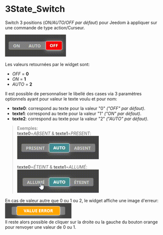 # 3State_Switch

Switch 3 positions (*ON/AUTO/OFF par défaut*) pour Jeedom à appliquer sur une commande de type action/Curseur.

<img src="/icon.png" alt="visuel"/>


Les valeurs retournées par le widget sont:
- *OFF* = **0**
- *ON* = **1**
- *AUTO* = **2**

Il est possible de personnaliser le libellé des cases via 3 paramètres optionnels ayant pour valeur le texte voulu et pour nom:
- **texte0**: correspond au texte pour la valeur "0" *("OFF" par défaut)*.
- **texte1**: correspond au texte pour la valeur "1" *("ON" par défaut)*.
- **texte2**: correspond au texte pour la valeur "2" *("AUTO" par défaut)*.

> Exemples:  
>**texte0**=*ABSENT* & **texte1**=*PRESENT*:  
><img src="/doc/modifTexte.gif" alt="modif1"/>  
>
>**texte0**=*ÉTEINT* & **texte1**=*ALLUMÉ*:  
><img src="/doc/modifTexte2.gif" alt="modif2"/>

En cas de valeur autre que 0 ou 1 ou 2, le widget affiche une image d'erreur:<img src="/doc/valueError.png" alt="Error"/>  
Il reste alors possible de cliquer sur la droite ou la gauche du bouton orange pour renvoyer une valeur de 0 ou 1.
